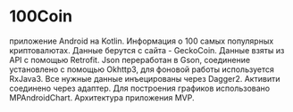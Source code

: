 # 100Coin

приложение Android на Kotlin. Информация о 100 самых популярных криптовалютах. Данные берутся с сайта - GeckoCoin. Данные взяты из API c помощью Retrofit. Json переработан в Gson, соединение установлено с помощью Okhttp3, для фоновой работы используется RxJava3. Все нужные данные инъецированы через Dagger2. Активити соединено через адаптер. Для построения графиков использовано MPAndroidChart. Архитектура приложения MVP.
